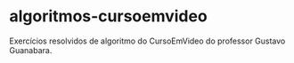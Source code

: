 # algoritmos-cursoemvideo
Exercícios resolvidos de algoritmo do CursoEmVideo do professor Gustavo Guanabara.
